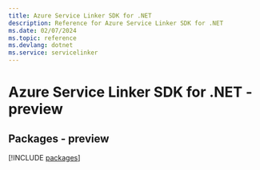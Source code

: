 ```yaml
---
title: Azure Service Linker SDK for .NET
description: Reference for Azure Service Linker SDK for .NET
ms.date: 02/07/2024
ms.topic: reference
ms.devlang: dotnet
ms.service: servicelinker
---
```

# Azure Service Linker SDK for .NET - preview
## Packages - preview
[!INCLUDE [packages](service-linker-index.md)]